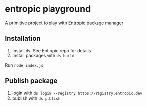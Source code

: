 # entropic playground

A primitive project to play with [Entropic](https://github.com/entropic-dev) package manager

## Installation
1. Install `ds`. See Entropic repo for details.
1. Install packages with `ds build`

Run `node index.js`

## Publish package
1. login with `ds login --registry https://registry.entropic.dev`
1. publish with `ds publish`
